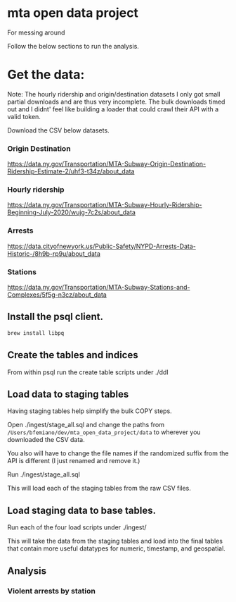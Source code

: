 # mta open data project
For messing around

Follow the below sections to run the analysis.

# Get the data:

Note: The hourly ridership and origin/destination datasets I only got small partial downloads and are thus very incomplete. The bulk downloads timed out and I didnt' feel like building a loader that could crawl their API with a valid token.

Download the CSV below datasets.

### Origin Destination
https://data.ny.gov/Transportation/MTA-Subway-Origin-Destination-Ridership-Estimate-2/uhf3-t34z/about_data

### Hourly ridership
https://data.ny.gov/Transportation/MTA-Subway-Hourly-Ridership-Beginning-July-2020/wujg-7c2s/about_data

### Arrests
https://data.cityofnewyork.us/Public-Safety/NYPD-Arrests-Data-Historic-/8h9b-rp9u/about_data

### Stations

https://data.ny.gov/Transportation/MTA-Subway-Stations-and-Complexes/5f5g-n3cz/about_data


## Install the psql client. 

```bash
brew install libpq
```

## Create the tables and indices

From within psql run the create table scripts under ./ddl

## Load data to staging tables

Having staging tables help simplify the bulk COPY steps.

Open ./ingest/stage_all.sql and change the paths from `/Users/bfemiano/dev/mta_open_data_project/data`
to wherever you downloaded the CSV data. 

You also will have to change the file names if the randomized suffix from the API is different (I just renamed and remove it.)

Run ./ingest/stage_all.sql

This will load each of the staging tables from the raw CSV files.

## Load staging data to base tables.

Run each of the four load scripts under ./ingest/

This will take the data from the staging tables and load into the final tables that 
contain more useful datatypes for numeric, timestamp, and geospatial.

## Analysis

### Violent arrests by station

